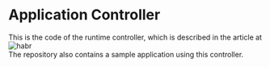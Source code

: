# Application Controller

This is the code of the runtime controller, which is described in the article at ![habr](https://habr.com/ru/post/586568/)  
The repository also contains a sample application using this controller.